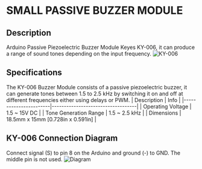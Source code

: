 # SMALL PASSIVE BUZZER MODULE
## Description
Arduino Passive Piezoelectric Buzzer Module Keyes KY-006, it can produce a range of sound tones depending on the input frequency.
![KY-006](https://arduinomodules.info/wp-content/uploads/KY-006_passive_buzzer_arduino_module-240x240.jpg)
## Specifications
The KY-006 Buzzer Module consists of a passive piezoelectric buzzer, it can generate tones between 1.5 to 2.5 kHz by switching it on and off at different frequencies either using delays or PWM.
| Description           | Info                              |
|-----------------------|-----------------------------------|
| Operating Voltage     | 1.5 ~ 15V DC                      |
| Tone Generation Range | 1.5 ~ 2.5 kHz                     |
| Dimensions            | 18.5mm x 15mm [0.728in x 0.591in] |
## KY-006 Connection Diagram
Connect signal (S) to pin 8 on the Arduino and ground (-) to GND. The middle pin is not used.
![Diagram](https://arduinomodules.info/wp-content/uploads/Arduino_KY-006_Keyes_Passive_buzzer_module_connection_diagram.png)

